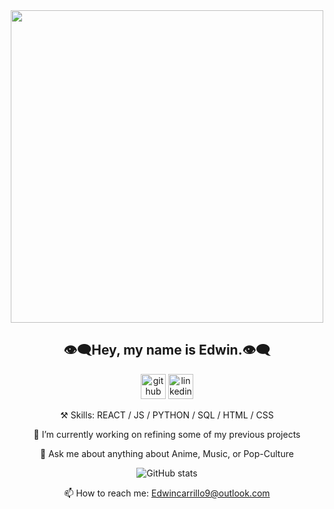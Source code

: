 
<div align='center'>

<img src='https://user-images.githubusercontent.com/69633370/173161942-37648f6c-555d-4f1c-9965-139f1625631b.jpg' height='500'/>
  <h2>👁️‍🗨️Hey, my name is Edwin.👁️‍🗨️</h2>
  
  [<img src='https://cdn.jsdelivr.net/npm/simple-icons@3.0.1/icons/github.svg' alt='github' height='40'>](https://github.com/edwincarr)  [<img src='https://cdn.jsdelivr.net/npm/simple-icons@3.0.1/icons/linkedin.svg' alt='linkedin' height='40'>](https://www.linkedin.com/in/edwincarr)
  
  ⚒️ Skills: REACT / JS / PYTHON / SQL / HTML / CSS

  🔭 I’m currently working on refining some of my previous projects

  💬 Ask me about anything about Anime, Music, or Pop-Culture 

![GitHub stats](https://github-readme-stats.vercel.app/api?username=edwincarr&show_icons=true&theme=github_dark)  

  📫 How to reach me: Edwincarrillo9@outlook.com 
</div>
